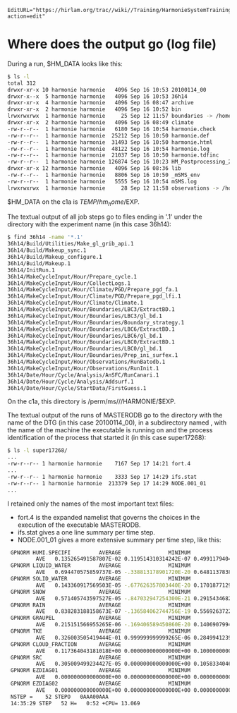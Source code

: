 ```@meta
EditURL="https://hirlam.org/trac//wiki//Training/HarmonieSystemTraining2011/Lecture/Installation/LogFiles?action=edit"
```
# Where does the output go (log file)
During a run, $HM_DATA looks like this:
```bash
$ ls -l
total 312
drwxr-xr-x 10 harmonie harmonie   4096 Sep 16 10:53 20100114_00
drwxr-x--x  5 harmonie harmonie   4096 Sep 16 10:53 36h14
drwxr-xr-x  4 harmonie harmonie   4096 Sep 16 08:47 archive
drwxr-xr-x  2 harmonie harmonie   4096 Sep 16 10:52 bin
lrwxrwxrwx  1 harmonie harmonie     25 Sep 12 11:57 boundaries -> /home/harmonie/boundaries
drwxr-xr-x  2 harmonie harmonie   4096 Sep 16 08:49 climate
-rw-r--r--  1 harmonie harmonie   6180 Sep 16 10:54 harmonie.check
-rw-r--r--  1 harmonie harmonie  25212 Sep 16 10:50 harmonie.def
-rw-r--r--  1 harmonie harmonie  31493 Sep 16 10:50 harmonie.html
-rw-r--r--  1 harmonie harmonie  48122 Sep 16 10:54 harmonie.log
-rw-r--r--  1 harmonie harmonie  21037 Sep 16 10:50 harmonie.tdfinc
-rw-r--r--  1 harmonie harmonie 126874 Sep 16 10:23 HM_Postprocessing_2010011400.html
drwxr-xr-x 12 harmonie harmonie   4096 Sep 16 08:36 lib
-rw-r--r--  1 harmonie harmonie   8806 Sep 16 10:50 _mSMS_env
-rw-r--r--  1 harmonie harmonie   5555 Sep 16 10:54 mSMS.log
lrwxrwxrwx  1 harmonie harmonie     28 Sep 12 11:58 observations -> /home/harmonie/observations/
```
$HM_DATA on the c1a is $TEMP/hm_home/$EXP.

The textual output of all job steps go to files ending in '.1' under the directory with the experiment name (in this case 36h14):
```bash
$ find 36h14 -name '*.1'
36h14/Build/Utilities/Make_gl_grib_api.1
36h14/Build/Makeup_sync.1
36h14/Build/Makeup_configure.1
36h14/Build/Makeup.1
36h14/InitRun.1
36h14/MakeCycleInput/Hour/Prepare_cycle.1
36h14/MakeCycleInput/Hour/CollectLogs.1
36h14/MakeCycleInput/Hour/Climate/PGD/Prepare_pgd_fa.1
36h14/MakeCycleInput/Hour/Climate/PGD/Prepare_pgd_lfi.1
36h14/MakeCycleInput/Hour/Climate/Climate.1
36h14/MakeCycleInput/Hour/Boundaries/LBC3/ExtractBD.1
36h14/MakeCycleInput/Hour/Boundaries/LBC3/gl_bd.1
36h14/MakeCycleInput/Hour/Boundaries/Boundary_strategy.1
36h14/MakeCycleInput/Hour/Boundaries/LBC6/ExtractBD.1
36h14/MakeCycleInput/Hour/Boundaries/LBC6/gl_bd.1
36h14/MakeCycleInput/Hour/Boundaries/LBC0/ExtractBD.1
36h14/MakeCycleInput/Hour/Boundaries/LBC0/gl_bd.1
36h14/MakeCycleInput/Hour/Boundaries/Prep_ini_surfex.1
36h14/MakeCycleInput/Hour/Observations/RunBatodb.1
36h14/MakeCycleInput/Hour/Observations/RunInit.1
36h14/Date/Hour/Cycle/Analysis/AnSFC/RunCanari.1
36h14/Date/Hour/Cycle/Analysis/Addsurf.1
36h14/Date/Hour/Cycle/StartData/FirstGuess.1
```
On the c1a, this directory is /perm/ms/<country>/<username>/HARMONIE/$EXP.

The textual output of the runs of MASTERODB go to the directory with the name of the DTG (in this case 20100114_00), in a subdirectory named <hostname><pid>, with <hostname> the name of the machine the executable is running on and <pid> the process identification of the process that started it (in this case super17268):
```bash
$ ls -l super17268/
...
-rw-r--r-- 1 harmonie harmonie    7167 Sep 17 14:21 fort.4
...
-rw-r--r-- 1 harmonie harmonie    3333 Sep 17 14:29 ifs.stat
-rw-r--r-- 1 harmonie harmonie  213379 Sep 17 14:29 NODE.001_01
...
```
I retained only the names of the most important text files:
* fort.4 is the expanded namelist that governs the choices in the execution of the executable MASTERODB.
* ifs.stat gives a one line summary per time step.
* NODE.001_01 gives a more extensive summary per time step, like this:
```bash
 GPNORM HUMI.SPECIFI         AVERAGE               MINIMUM               MAXIMUM        
         AVE   0.135265491587807E-02 0.119514310314242E-07 0.499117940489191E-02
 GPNORM LIQUID_WATER         AVERAGE               MINIMUM               MAXIMUM        
         AVE   0.694470575859737E-05 -.338813178901720E-20 0.648113783893282E-03
 GPNORM SOLID_WATER          AVERAGE               MINIMUM               MAXIMUM        
         AVE   0.143360917569503E-05 -.677626357803440E-20 0.170187712951283E-03
 GPNORM SNOW                 AVERAGE               MINIMUM               MAXIMUM        
         AVE   0.571405743597527E-05 -.847032947254300E-21 0.291543468216362E-03
 GPNORM RAIN                 AVERAGE               MINIMUM               MAXIMUM        
         AVE   0.838283188158673E-07 -.136584062744756E-19 0.556926372206092E-04
 GPNORM GRAUPEL              AVERAGE               MINIMUM               MAXIMUM        
         AVE   0.215151566955265E-06 -.169406589450860E-20 0.140690799434056E-03
 GPNORM TKE                  AVERAGE               MINIMUM               MAXIMUM        
         AVE   0.326003505419444E-01 0.999999999999265E-06 0.284994123942444E+01
 GPNORM CLOUD_FRACTION       AVERAGE               MINIMUM               MAXIMUM        
         AVE   0.117364043181018E+00 0.000000000000000E+00 0.100000000000000E+01
 GPNORM SRC                  AVERAGE               MINIMUM               MAXIMUM        
         AVE   0.305009499234427E-05 0.000000000000000E+00 0.105833404623172E-03
 GPNORM EZDIAG01             AVERAGE               MINIMUM               MAXIMUM        
         AVE   0.000000000000000E+00 0.000000000000000E+00 0.000000000000000E+00
 GPNORM EZDIAG02             AVERAGE               MINIMUM               MAXIMUM        
         AVE   0.000000000000000E+00 0.000000000000000E+00 0.000000000000000E+00
 NSTEP =    52 STEPO   0AAA00AAA
 14:35:29 STEP   52 H=   0:52 +CPU= 13.069
```
